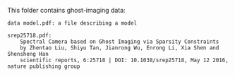 This folder contains ghost-imaging data:

	data model.pdf: a file describing a model
	
	srep25718.pdf: 
		Spectral Camera based on Ghost Imaging via Sparsity Constraints
		by Zhentao Liu, Shiyu Tan, Jianrong Wu, Enrong Li, Xia Shen and Shensheng Han
		scientific reports, 6:25718 | DOI: 10.1038/srep25718, May 12 2016, nature publishing group
